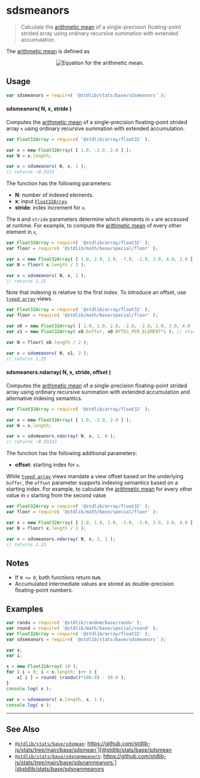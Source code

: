 <!--

@license Apache-2.0

Copyright (c) 2020 The Stdlib Authors.

Licensed under the Apache License, Version 2.0 (the "License");
you may not use this file except in compliance with the License.
You may obtain a copy of the License at

   http://www.apache.org/licenses/LICENSE-2.0

Unless required by applicable law or agreed to in writing, software
distributed under the License is distributed on an "AS IS" BASIS,
WITHOUT WARRANTIES OR CONDITIONS OF ANY KIND, either express or implied.
See the License for the specific language governing permissions and
limitations under the License.

-->

# sdsmeanors

> Calculate the [arithmetic mean][arithmetic-mean] of a single-precision floating-point strided array using ordinary recursive summation with extended accumulation.

<section class="intro">

The [arithmetic mean][arithmetic-mean] is defined as

<!-- <equation class="equation" label="eq:arithmetic_mean" align="center" raw="\mu = \frac{1}{n} \sum_{i=0}^{n-1} x_i" alt="Equation for the arithmetic mean."> -->

<div class="equation" align="center" data-raw-text="\mu = \frac{1}{n} \sum_{i=0}^{n-1} x_i" data-equation="eq:arithmetic_mean">
    <img src="https://cdn.jsdelivr.net/gh/stdlib-js/stdlib@9574215d8f1ec3317909171013cf282fd8db9b91/lib/node_modules/@stdlib/stats/base/sdsmeanors/docs/img/equation_arithmetic_mean.svg" alt="Equation for the arithmetic mean.">
    <br>
</div>

<!-- </equation> -->

</section>

<!-- /.intro -->

<section class="usage">

## Usage

```javascript
var sdsmeanors = require( '@stdlib/stats/base/sdsmeanors' );
```

#### sdsmeanors( N, x, stride )

Computes the [arithmetic mean][arithmetic-mean] of a single-precision floating-point strided array `x` using ordinary recursive summation with extended accumulation.

```javascript
var Float32Array = require( '@stdlib/array/float32' );

var x = new Float32Array( [ 1.0, -2.0, 2.0 ] );
var N = x.length;

var v = sdsmeanors( N, x, 1 );
// returns ~0.3333
```

The function has the following parameters:

-   **N**: number of indexed elements.
-   **x**: input [`Float32Array`][@stdlib/array/float32].
-   **stride**: index increment for `x`.

The `N` and `stride` parameters determine which elements in `x` are accessed at runtime. For example, to compute the [arithmetic mean][arithmetic-mean] of every other element in `x`,

```javascript
var Float32Array = require( '@stdlib/array/float32' );
var floor = require( '@stdlib/math/base/special/floor' );

var x = new Float32Array( [ 1.0, 2.0, 2.0, -7.0, -2.0, 3.0, 4.0, 2.0 ] );
var N = floor( x.length / 2 );

var v = sdsmeanors( N, x, 2 );
// returns 1.25
```

Note that indexing is relative to the first index. To introduce an offset, use [`typed array`][mdn-typed-array] views.

<!-- eslint-disable stdlib/capitalized-comments -->

```javascript
var Float32Array = require( '@stdlib/array/float32' );
var floor = require( '@stdlib/math/base/special/floor' );

var x0 = new Float32Array( [ 2.0, 1.0, 2.0, -2.0, -2.0, 2.0, 3.0, 4.0 ] );
var x1 = new Float32Array( x0.buffer, x0.BYTES_PER_ELEMENT*1 ); // start at 2nd element

var N = floor( x0.length / 2 );

var v = sdsmeanors( N, x1, 2 );
// returns 1.25
```

#### sdsmeanors.ndarray( N, x, stride, offset )

Computes the [arithmetic mean][arithmetic-mean] of a single-precision floating-point strided array using ordinary recursive summation with extended accumulation and alternative indexing semantics.

```javascript
var Float32Array = require( '@stdlib/array/float32' );

var x = new Float32Array( [ 1.0, -2.0, 2.0 ] );
var N = x.length;

var v = sdsmeanors.ndarray( N, x, 1, 0 );
// returns ~0.33333
```

The function has the following additional parameters:

-   **offset**: starting index for `x`.

While [`typed array`][mdn-typed-array] views mandate a view offset based on the underlying `buffer`, the `offset` parameter supports indexing semantics based on a starting index. For example, to calculate the [arithmetic mean][arithmetic-mean] for every other value in `x` starting from the second value

```javascript
var Float32Array = require( '@stdlib/array/float32' );
var floor = require( '@stdlib/math/base/special/floor' );

var x = new Float32Array( [ 2.0, 1.0, 2.0, -2.0, -2.0, 2.0, 3.0, 4.0 ] );
var N = floor( x.length / 2 );

var v = sdsmeanors.ndarray( N, x, 2, 1 );
// returns 1.25
```

</section>

<!-- /.usage -->

<section class="notes">

## Notes

-   If `N <= 0`, both functions return `NaN`.
-   Accumulated intermediate values are stored as double-precision floating-point numbers. 

</section>

<!-- /.notes -->

<section class="examples">

## Examples

<!-- eslint no-undef: "error" -->

```javascript
var randu = require( '@stdlib/random/base/randu' );
var round = require( '@stdlib/math/base/special/round' );
var Float32Array = require( '@stdlib/array/float32' );
var sdsmeanors = require( '@stdlib/stats/base/sdsmeanors' );

var x;
var i;

x = new Float32Array( 10 );
for ( i = 0; i < x.length; i++ ) {
    x[ i ] = round( (randu()*100.0) - 50.0 );
}
console.log( x );

var v = sdsmeanors( x.length, x, 1 );
console.log( v );
```

</section>

<!-- /.examples -->

<!-- Section for related `stdlib` packages. Do not manually edit this section, as it is automatically populated. -->

<section class="related">

* * *

## See Also

-   [`@stdlib/stats/base/sdsmean`][@stdlib/stats/base/sdsmean]: https://github.com/stdlib-js/stats/tree/main/base/sdsmean`][@stdlib/stats/base/sdsmean
-   [`@stdlib/stats/base/sdsnanmeanors`][@stdlib/stats/base/sdsnanmeanors]: https://github.com/stdlib-js/stats/tree/main/base/sdsnanmeanors`][@stdlib/stats/base/sdsnanmeanors

</section>

<!-- /.related -->

<!-- Section for all links. Make sure to keep an empty line after the `section` element and another before the `/section` close. -->

<section class="links">

[arithmetic-mean]: https://en.wikipedia.org/wiki/Arithmetic_mean

[@stdlib/array/float32]: https://github.com/stdlib-js/array-float32

[mdn-typed-array]: https://developer.mozilla.org/en-US/docs/Web/JavaScript/Reference/Global_Objects/TypedArray

<!-- <related-links> -->

[@stdlib/stats/base/sdsmean]: https://github.com/stdlib-js/stats/tree/main/base/sdsmean

[@stdlib/stats/base/sdsnanmeanors]: https://github.com/stdlib-js/stats/tree/main/base/sdsnanmeanors

<!-- </related-links> -->

</section>

<!-- /.links -->
